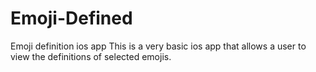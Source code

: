 Emoji-Defined
=============

Emoji definition ios app
This is a very basic ios app that allows a user to view the definitions of selected emojis.
